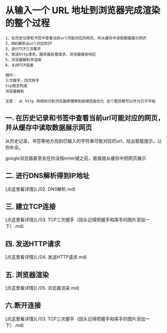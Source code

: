 # 从输入一个 URL 地址到浏览器完成渲染的整个过程

```
1、在历史记录和书签中查看当前url可能对应的网页，并从缓存中读取数据展示网页
2、DNS解析出url对应的IP
3、进行TCP三次握手
4、发送http请求，服务器处理请求，浏览器接收响应
5、浏览器解析并渲染
6、关闭TCP连接
```

```
细问：
三次握手，四次挥手
tcp报文构成
浏览器解析

注意： 从 http 网络知识到浏览器原理再到前端性能优化 这个题目都可以作为引子开始
```



## 一. 在历史记录和书签中查看当前url可能对应的网页，并从缓存中读取数据展示网页

从历史记录，书签等地方找到已输入的字符串可能对应的url，给出智能提示，让你补全。

google浏览器甚至会在你没按enter键之前，直接就从缓存中把网页展示

## 二. 进行DNS解析得到IP地址

[点这里看详情](./02. DNS解析.md)

## 三. 建立TCP连接

[点这里看详情](./03. TCP三次握手（回头记得把握手和挥手的图片添加一下）.md)

## 四. 发送HTTP请求

[点这里看详情](./04. 发送HTTP请求.md)

## 五. 浏览器渲染

[点这里看详情](./05. 浏览器渲染.md)

## 六.断开连接

[点这里看详情](./03. TCP三次握手（回头记得把握手和挥手的图片添加一下）.md)

